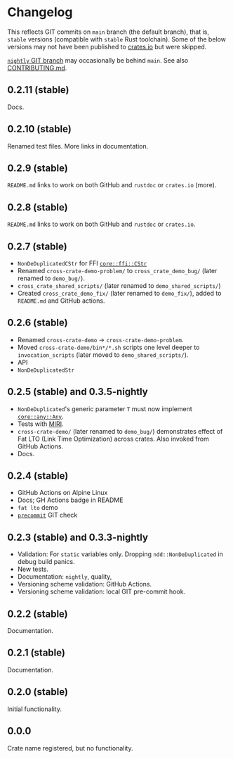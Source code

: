 # Changelog

This reflects GIT commits on `main` branch (the default branch), that is, `stable` versions
(compatible with `stable` Rust toolchain). Some of the below versions may not have been published to
[crates.io](https://crates.io/crates/ndd) but were skipped.

[`nightly` GIT branch](https://github.com/peter-lyons-kehl/ndd/tree/nightly) may occasionally be
behind `main`. See also [CONTRIBUTING.md](CONTRIBUTING.md).

<!--
## 0.3.7-nightly

`ndd::infer::NonDeDuplicatedStr` and `ndd::infer::NonDeDuplicatedCStr`
-->

## 0.2.11 (stable)

Docs.

## 0.2.10 (stable)

Renamed test files. More links in documentation.

## 0.2.9 (stable)

`README.md` links to work on both GitHub and `rustdoc` or `crates.io` (more).

## 0.2.8 (stable)

`README.md` links to work on both GitHub and `rustdoc` or `crates.io`.

## 0.2.7 (stable)

- `NonDeDuplicatedCStr` for FFI
  [`core::ffi::CStr`](https://doc.rust-lang.org/nightly/core/ffi/struct.CStr.html)
- Renamed `cross-crate-demo-problem/` to `cross_crate_demo_bug/` (later renamed to `demo_bug/`).
- `cross_crate_shared_scripts/` (later renamed to `demo_shared_scripts/`)
- Created `cross_crate_demo_fix/` (later renamed to `demo_fix/`), added to `README.md` and GitHub
  actions.

## 0.2.6 (stable)

- Renamed `cross-crate-demo` -> `cross-crate-demo-problem`.
- Moved `cross-crate-demo/bin*/*.sh` scripts one level deeper to `invocation_scripts` (later moved
  to `demo_shared_scripts/`).
- API
- `NonDeDuplicatedStr`

## 0.2.5 (stable) and 0.3.5-nightly

- `NonDeDuplicated`'s generic parameter `T` must now implement
  [`core::any::Any`](https://doc.rust-lang.org/nightly/core/any/trait.Any.html).
- Tests with [MIRI](https://github.com/rust-lang/miri).
- `cross-crate-demo/` (later renamed to `demo_bug/`) demonstrates effect of Fat LTO
  (Link Time Optimization) across crates. Also invoked from GitHub Actions.
- Docs.

## 0.2.4 (stable)

- GitHub Actions on Alpine Linux
- Docs; GH Actions badge in README
- `fat lto` demo
- [`precommit`](./pre-commit) GIT check

## 0.2.3 (stable) and 0.3.3-nightly

- Validation: For `static` variables only. Dropping `ndd::NonDeDuplicated` in debug build panics.
- New tests.
- Documentation: `nightly`, quality,
- Versioning scheme validation: GitHub Actions.
- Versioning scheme validation: local GIT pre-commit hook.

## 0.2.2 (stable)

Documentation.

## 0.2.1 (stable)

Documentation.

## 0.2.0 (stable)

Initial functionality.

## 0.0.0

Crate name registered, but no functionality.
